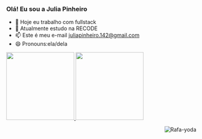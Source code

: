 ### Olá! Eu sou a Julia Pinheiro


- 🔭 Hoje eu trabalho com fullstack
- 🌱 Atualmente estudo na RECODE
- 📫 Este é meu e-mail juliapinheiro.142@gmail.com
- 😄 Pronouns:ela/dela 


<div>
  <a href="https://github.com/juliapinheiro42">
  <img height="180em" src="https://github-readme-stats.vercel.app/api?username=juliapinheiro42&show_icons=true&theme=dracula&include_all_commits=true&count_private=true"/>
<img height="180em" src="https://github-readme-stats.vercel.app/api/top-langs/?username=juliapinheiro42&layout=compact&langs_count=7&theme=dracula"/>
</div>
 
<div>

<img align="right" alt="Rafa-yoda"
src="https://media.discordapp.net/attachments/758116645624872961/886005303726964787/20210910_184743.gif"></div>


